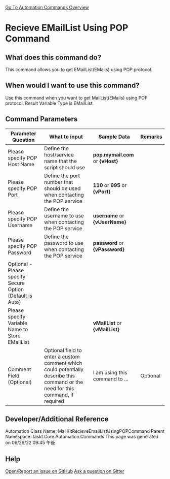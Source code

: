 <!--TITLE: Recieve EMailList Using POP Command -->
<!-- SUBTITLE: a command in the EMail Commands group. -->
[Go To Automation Commands Overview](/automation-commands.md)


# Recieve EMailList Using POP Command


## What does this command do?
This command allows you to get EMailList(EMails) using POP protocol.


## When would I want to use this command?
Use this command when you want to get MailList(EMails) using POP protocol. Result Variable Type is EMailList.


## Command Parameters
| Parameter Question   	| What to input  	|  Sample Data 	| Remarks  	|
| ---                    | ---               | ---           | ---       |
|Please specify POP Host Name|Define the host/service name that the script should use|**pop.mymail.com** or **{vHost}**||
|Please specify POP Port|Define the port number that should be used when contacting the POP service|**110** or **995** or **{vPort}**||
|Please specify POP Username|Define the username to use when contacting the POP service|**username** or **{vUserName}**||
|Please specify POP Password|Define the password to use when contacting the POP service|**password** or **{vPassword}**||
|Optional - Please specify Secure Option (Default is Auto)||||
|Please specify Variable Name to Store EMailList||**vMailList** or **{vMailList}**||
|Comment Field (Optional)|Optional field to enter a custom comment which could potentially describe this command or the need for this command, if required|I am using this command to ...|Optional|
















## Developer/Additional Reference
Automation Class Name: MailKitRecieveEmailListUsingPOPCommand
Parent Namespace: taskt.Core.Automation.Commands
This page was generated on 06/29/22 09:45 午後


## Help
[Open/Report an issue on GitHub](https://github.com/saucepleez/taskt/issues/new)
[Ask a question on Gitter](https://gitter.im/taskt-rpa/Lobby)
